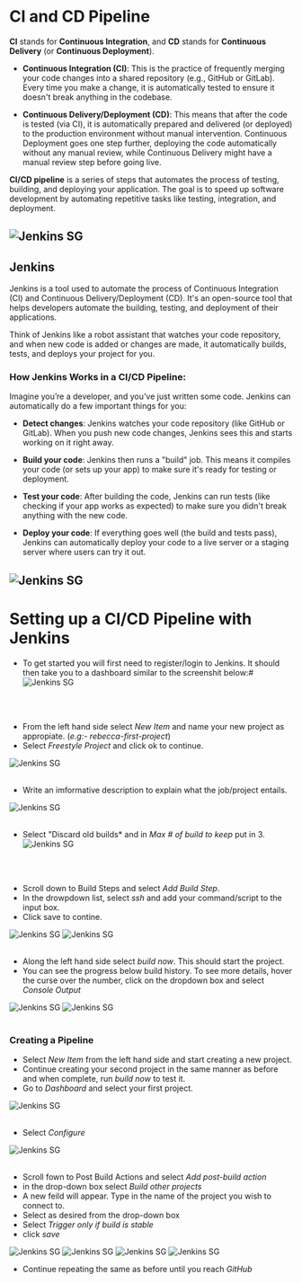 # CI and CD Pipeline

**CI** stands for **Continuous Integration**, and **CD** stands for **Continuous Delivery** (or **Continuous Deployment**).

- **Continuous Integration (CI)**: This is the practice of frequently merging your code changes into a shared repository (e.g., GitHub or GitLab). Every time you make a change, it is automatically tested to ensure it doesn't break anything in the codebase.
  
- **Continuous Delivery/Deployment (CD)**: This means that after the code is tested (via CI), it is automatically prepared and delivered (or deployed) to the production environment without manual intervention. Continuous Deployment goes one step further, deploying the code automatically without any manual review, while Continuous Delivery might have a manual review step before going live.

**CI/CD pipeline** is a series of steps that automates the process of testing, building, and deploying your application. The goal is to speed up software development by automating repetitive tasks like testing, integration, and deployment.

![Jenkins SG](./images/CICD/Jenkins.png)
--------

## Jenkins

Jenkins is a tool used to automate the process of Continuous Integration (CI) and Continuous Delivery/Deployment (CD). It's an open-source tool that helps developers automate the building, testing, and deployment of their applications.

Think of Jenkins like a robot assistant that watches your code repository, and when new code is added or changes are made, it automatically builds, tests, and deploys your project for you.

### How Jenkins Works in a CI/CD Pipeline:

Imagine you’re a developer, and you’ve just written some code. Jenkins can automatically do a few important things for you:

- **Detect changes**: Jenkins watches your code repository (like GitHub or GitLab). When you push new code changes, Jenkins sees this and starts working on it right away.

- **Build your code**: Jenkins then runs a "build" job. This means it compiles your code (or sets up your app) to make sure it's ready for testing or deployment.

- **Test your code**: After building the code, Jenkins can run tests (like checking if your app works as expected) to make sure you didn't break anything with the new code.

- **Deploy your code**: If everything goes well (the build and tests pass), Jenkins can automatically deploy your code to a live server or a staging server where users can try it out.

![Jenkins SG](./images/CICD/cicd_flow.png)
-------

# Setting up a CI/CD Pipeline with Jenkins

- To get started you will first need to register/login to Jenkins. It should then take you to a dashboard similar to the screenshit below:#
![Jenkins SG](./images/CICD/dashboard.png)
<br>
<br>

- From the left hand side select *New Item* and name your new project as appropiate. (*e.g:- rebecca-first-project*)
- Select *Freestyle Project* and click ok to continue.

![Jenkins SG](./images/CICD/step1.png)
<br>
<br>

- Write an imformative description to explain what the job/project entails.

![Jenkins SG](./images/CICD/step2.png)
<br>
<br>

- Select "Discard old builds* and in *Max # of build to keep* put in 3.
![Jenkins SG](./images/CICD/step3.png)
<br>
<br>

- Scroll down to Build Steps and select *Add Build Step*.
- In the drowpdown list, select *ssh* and add your command/script to the input box.
- Click save to contine.

![Jenkins SG](./images/CICD/step4.png)
![Jenkins SG](./images/CICD/step4.2.png)
<br>
<br>

- Along the left hand side select *build now*. This should start the project.
- You can see the progress below build history. To see more details, hover the curse over the number, click on the dropdown box and select *Console Output*

![Jenkins SG](./images/CICD/step5.png)
![Jenkins SG](./images/CICD/Console_Output.png)
<br>
<br>

### Creating a Pipeline

- Select *New Item* from the left hand side and start creating a new project.
- Continue creating your second project in the same manner as before and when complete, run *build now* to test it.
- Go to *Dashboard* and select your first project.

![Jenkins SG](./images/CICD/step6.png)
<br>
<br>

- Select *Configure*

![Jenkins SG](./images/CICD/step7.png)
<br>
<br>

- Scroll fown to Post Build Actions and select *Add post-build action*
- in the drop-down box select *Build other projects*
- A new feild will appear. Type in the name of the project you wish to connect to.
- Select as desired from the drop-down box
- Select *Trigger only if build is stable*
- click *save*

![Jenkins SG](./images/CICD/step8.png)
![Jenkins SG](./images/)
![Jenkins SG](./images/)
![Jenkins SG](./images/)

- Continue repeating the same as before until you reach *GitHub*